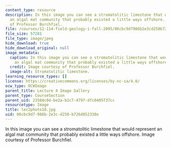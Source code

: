 ```yaml
---
content_type: resource
description: In this image you can see a stromatolitic limestone that would represent
  an algal mat community that probably existed a little ways offshore. Image courtesy
  of Professor Burchfiel.
file: /courses/12-114-field-geology-i-fall-2005/06cbc9d7986b2e3cd250b726d852338e_lec2photo10.jpg
file_size: 57281
file_type: image/jpeg
hide_download: true
hide_download_original: null
image_metadata:
  caption: In this image you can see a stromatolitic limestone that would represent
    an algal mat community that probably existed a little ways offshore.
  credit: Image courtesy of Professor Burchfiel.
  image-alt: Stromatolitic limestone.
learning_resource_types: []
license: https://creativecommons.org/licenses/by-nc-sa/4.0/
ocw_type: OCWImage
parent_title: Lecture 4 Image Gallery
parent_type: CourseSection
parent_uid: 23584c04-be2a-b2c7-4797-dfc0405f37cc
resourcetype: Image
title: lec2photo10.jpg
uid: 06cbc9d7-986b-2e3c-d250-b726d852338e
---
```

In this image you can see a stromatolitic limestone that would represent an algal mat community that probably existed a little ways offshore. Image courtesy of Professor Burchfiel.